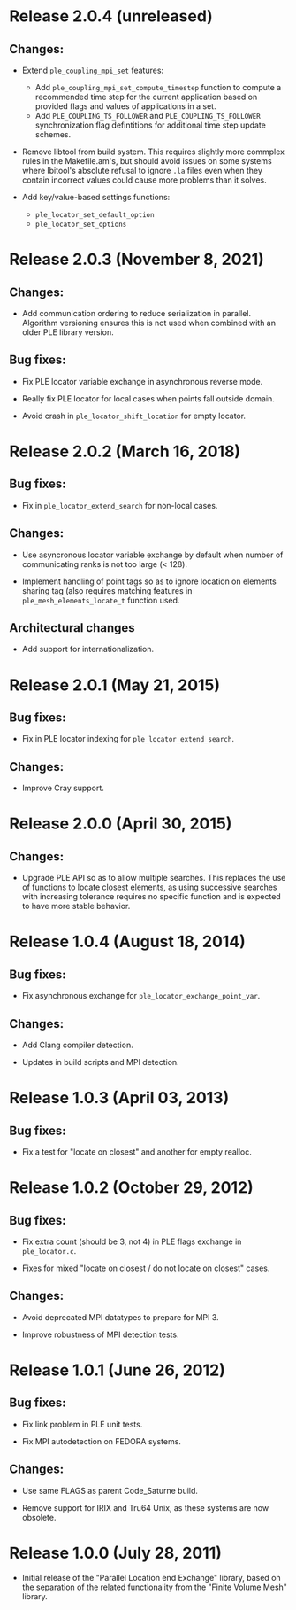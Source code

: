 Release 2.0.4 (unreleased)
==========================

Changes:
--------

- Extend `ple_coupling_mpi_set` features:
  * Add `ple_coupling_mpi_set_compute_timestep` function to compute
    a recommended time step for the current application based on
    provided flags and values of applications in a set.
  * Add `PLE_COUPLING_TS_FOLLOWER` and `PLE_COUPLING_TS_FOLLOWER`
    synchronization flag defintitions for additional time step
    update schemes.

- Remove libtool from build system.
  This requires slightly more commplex rules in the Makefile.am's, but
  should avoid issues on some systems where lbitool's absolute refusal
  to ignore `.la` files even when they contain incorrect values
  could cause more problems than it solves.

- Add key/value-based settings functions:
  * `ple_locator_set_default_option`
  * `ple_locator_set_options`

Release 2.0.3 (November 8, 2021)
================================

Changes:
--------

- Add communication ordering to reduce serialization in parallel.
  Algorithm versioning ensures this is not used when combined
  with an older PLE library version.

Bug fixes:
----------

- Fix PLE locator variable exchange in asynchronous reverse mode.

- Really fix PLE locator for local cases when points fall outside domain.

- Avoid crash in `ple_locator_shift_location` for empty locator.

Release 2.0.2 (March 16, 2018)
==============================

Bug fixes:
----------

- Fix in `ple_locator_extend_search` for non-local cases.

Changes:
--------

- Use asyncronous locator variable exchange by default when
  number of communicating ranks is not too large (< 128).

- Implement handling of point tags so as to ignore location
  on elements sharing tag (also requires matching features
  in `ple_mesh_elements_locate_t` function used.

Architectural changes
---------------------

- Add support for internationalization.

Release 2.0.1 (May 21, 2015)
============================

Bug fixes:
----------

- Fix in PLE locator indexing for `ple_locator_extend_search`.

Changes:
--------

- Improve Cray support.

Release 2.0.0 (April 30, 2015)
==============================

Changes:
--------

- Upgrade PLE API so as to allow multiple searches. This replaces the use of
  functions to locate closest elements, as using successive searches with
  increasing tolerance requires no specific function and is expected to have
  more stable behavior.

Release 1.0.4 (August 18, 2014)
===============================

Bug fixes:
----------

- Fix asynchronous exchange for `ple_locator_exchange_point_var`.

Changes:
--------

- Add Clang compiler detection.

- Updates in build scripts and MPI detection.

Release 1.0.3 (April 03, 2013)
==============================

Bug fixes:
----------

- Fix a test for "locate on closest" and another for empty realloc.

Release 1.0.2 (October 29, 2012)
================================

Bug fixes:
----------

- Fix extra count (should be 3, not 4) in PLE flags exchange in `ple_locator.c`.

- Fixes for mixed "locate on closest / do not locate on closest" cases.

Changes:
--------

- Avoid deprecated MPI datatypes to prepare for MPI 3.

- Improve robustness of MPI detection tests.

Release 1.0.1 (June 26, 2012)
=============================

Bug fixes:
----------

- Fix link problem in PLE unit tests.

- Fix MPI autodetection on FEDORA systems.

Changes:
--------

- Use same FLAGS as parent Code_Saturne build.

- Remove support for IRIX and Tru64 Unix, as these systems are
  now obsolete.

Release 1.0.0 (July 28, 2011)
=============================

- Initial release of the "Parallel Location end Exchange" library,
  based on the separation of the related functionality from the
  "Finite Volume Mesh" library.
